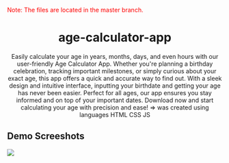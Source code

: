 <p style="color:red;">Note: The files are located in the master branch.</p>

<h1 align="center">age-calculator-app</h1>
<p align="center">Easily calculate your age in years, months, days, and even hours with our user-friendly Age Calculator App. Whether you're planning a birthday celebration, tracking important milestones, or simply curious about your exact age, this app offers a quick and accurate way to find out. With a sleek design and intuitive interface, inputting your birthdate and getting your age has never been easier. Perfect for all ages, our app ensures you stay informed and on top of your important dates. Download now and start calculating your age with precision and ease! => was created using languages HTML CSS JS</p>

<h2>Demo Screeshots</h2>
<img src="https://github.com/the-artist-web/age-calculator-app/assets/162612001/8c8b1d95-7242-4af4-af52-c1b8674f567d">
